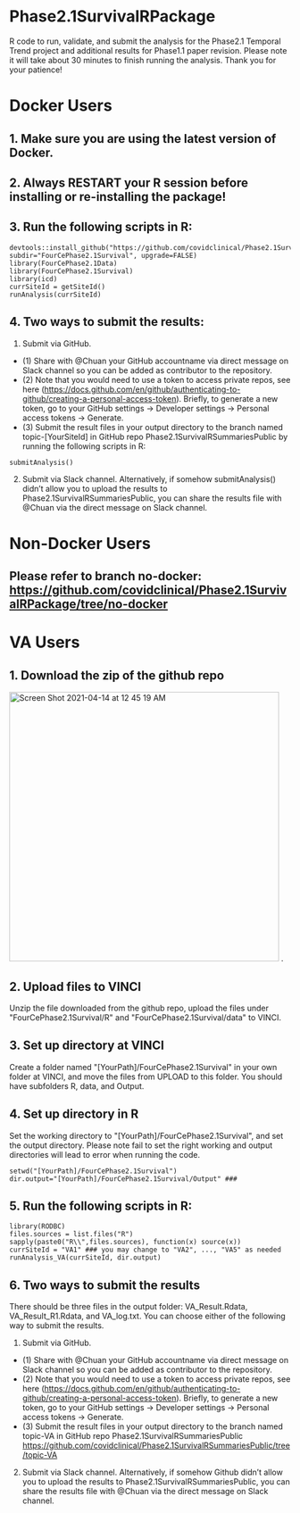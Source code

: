 # Phase2.1SurvivalRPackage 

R code to run, validate, and submit the analysis for the Phase2.1 Temporal Trend project and additional results for Phase1.1 paper revision. Please note it will take about 30 minutes to finish running the analysis. Thank you for your patience!

# Docker Users

## 1. Make sure you are using the latest version of Docker. 

## 2. Always RESTART your R session before installing or re-installing the package!

## 3. Run the following scripts in R:

```
devtools::install_github("https://github.com/covidclinical/Phase2.1SurvivalRPackage", subdir="FourCePhase2.1Survival", upgrade=FALSE)
library(FourCePhase2.1Data)
library(FourCePhase2.1Survival)
library(icd)
currSiteId = getSiteId()
runAnalysis(currSiteId)
```

## 4. Two ways to submit the results:
1. Submit via GitHub. 
+ (1) Share with @Chuan your GitHub accountname via direct message on Slack channel so you can be added as contributor to the repository. 
+ (2) Note that you would need to use a token to access private repos, see here (https://docs.github.com/en/github/authenticating-to-github/creating-a-personal-access-token). Briefly, to generate a new token, go to your GitHub settings -> Developer settings -> Personal access tokens -> Generate.
+ (3) Submit the result files in your output directory to the branch named topic-[YourSiteId] in GitHub repo Phase2.1SurvivalRSummariesPublic by running the following scripts in R:
```
submitAnalysis()
```

2. Submit via Slack channel. Alternatively, if somehow submitAnalysis() didn’t allow you to upload the results to Phase2.1SurvivalRSummariesPublic, you can share the results file with @Chuan via the direct message on Slack channel.

# Non-Docker Users
## Please refer to branch no-docker: https://github.com/covidclinical/Phase2.1SurvivalRPackage/tree/no-docker

# VA Users

## 1. Download the zip of the github repo
<img width="483" alt="Screen Shot 2021-04-14 at 12 45 19 AM" src="https://user-images.githubusercontent.com/9748986/114655686-b33e8080-9cba-11eb-93f7-2756436a2605.png">
. 

## 2. Upload files to VINCI
Unzip the file downloaded from the github repo, upload the files under "FourCePhase2.1Survival/R" and "FourCePhase2.1Survival/data" to VINCI.

## 3. Set up directory at VINCI
Create a folder named "[YourPath]/FourCePhase2.1Survival" in your own folder at VINCI, and move the files from UPLOAD to this folder. You should have subfolders R, data, and Output. 

## 4. Set up directory in R
Set the working directory to "[YourPath]/FourCePhase2.1Survival", and set the output directory. Please note fail to set the right working and output directories will lead to error when running the code.

```
setwd("[YourPath]/FourCePhase2.1Survival")
dir.output="[YourPath]/FourCePhase2.1Survival/Output" ### 
```

## 5. Run the following scripts in R:

```
library(RODBC)
files.sources = list.files("R")
sapply(paste0("R\\",files.sources), function(x) source(x))
currSiteId = "VA1" ### you may change to "VA2", ..., "VA5" as needed
runAnalysis_VA(currSiteId, dir.output)
```
## 6. Two ways to submit the results
There should be three files in the output folder: VA_Result.Rdata, VA_Result_R1.Rdata, and VA_log.txt. You can choose either of the following way to submit the results.

1. Submit via GitHub. 
+ (1) Share with @Chuan your GitHub accountname via direct message on Slack channel so you can be added as contributor to the repository. 
+ (2) Note that you would need to use a token to access private repos, see here (https://docs.github.com/en/github/authenticating-to-github/creating-a-personal-access-token). Briefly, to generate a new token, go to your GitHub settings -> Developer settings -> Personal access tokens -> Generate.
+ (3) Submit the result files in your output directory to the branch named topic-VA in GitHub repo Phase2.1SurvivalRSummariesPublic 
https://github.com/covidclinical/Phase2.1SurvivalRSummariesPublic/tree/topic-VA

2. Submit via Slack channel. Alternatively, if somehow Github didn’t allow you to upload the results to Phase2.1SurvivalRSummariesPublic, you can share the results file with @Chuan via the direct message on Slack channel.



